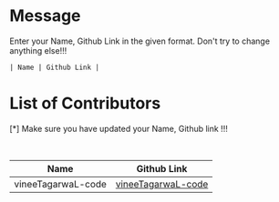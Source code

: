 # Message

<p>Enter your Name, Github Link in the given format. Don't try to change anything else!!!</p>
<code>| Name | Github Link |</code>

# List of Contributors

<p>[*] Make sure you have updated your Name, Github link !!!</p>
<br>
  
| Name | Github Link |
| ------|----------|
| vineeTagarwaL-code|<a href="https://github.com/VineeTagarwaL-code">vineeTagarwaL-code</a>|
